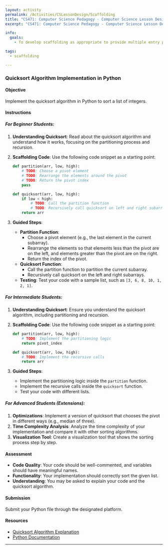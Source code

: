 ```yaml
---
layout: activity
permalink: /Activities/CSLessonDesign/Scaffolding
title: "CS471: Computer Science Pedagogy - Computer Science Lesson Design: Scaffolding"
excerpt: "CS471: Computer Science Pedagogy - Computer Science Lesson Design: Scaffolding"

info:
  goals:
    - To develop scaffolding as appropriate to provide multiple entry points for students to engage with an activity

tags:
  - scaffolding

---
```


### Quicksort Algorithm Implementation in Python

#### Objective
Implement the quicksort algorithm in Python to sort a list of integers.

#### Instructions

##### For Beginner Students:
1. **Understanding Quicksort**: Read about the quicksort algorithm and understand how it works, focusing on the partitioning process and recursion.
2. **Scaffolding Code**: Use the following code snippet as a starting point:

   ```python
   def partition(arr, low, high):
       # TODO: Choose a pivot element
       # TODO: Rearrange the elements around the pivot
       # TODO: Return the pivot index
       pass

   def quicksort(arr, low, high):
       if low < high:
           # TODO: Call the partition function
           # TODO: Recursively call quicksort on left and right subarrays
       return arr
   ```

3. **Guided Steps**:
   - **Partition Function**:
     - Choose a pivot element (e.g., the last element in the current subarray).
     - Rearrange the elements so that elements less than the pivot are on the left, and elements greater than the pivot are on the right.
     - Return the index of the pivot.
   - **Quicksort Function**:
     - Call the partition function to partition the current subarray.
     - Recursively call quicksort on the left and right subarrays.
   - **Testing**: Test your code with a sample list, such as `[3, 6, 8, 10, 1, 2, 1]`.

##### For Intermediate Students:
1. **Understanding Quicksort**: Ensure you understand the quicksort algorithm, including partitioning and recursion.
2. **Scaffolding Code**: Use the following code snippet as a starting point:

   ```python
   def partition(arr, low, high):
       # TODO: Implement the partitioning logic
       return pivot_index

   def quicksort(arr, low, high):
       # TODO: Implement the recursive calls
       return arr
   ```

3. **Guided Steps**:
   - Implement the partitioning logic inside the `partition` function.
   - Implement the recursive calls inside the `quicksort` function.
   - Test your code with different lists.

##### For Advanced Students (Extensions):
1. **Optimizations**: Implement a version of quicksort that chooses the pivot in different ways (e.g., median of three).
2. **Time Complexity Analysis**: Analyze the time complexity of your implementation and compare it with other sorting algorithms.
3. **Visualization Tool**: Create a visualization tool that shows the sorting process step by step.

#### Assessment
- **Code Quality**: Your code should be well-commented, and variables should have meaningful names.
- **Functionality**: Your implementation should correctly sort the given list.
- **Understanding**: You may be asked to explain your code and the quicksort algorithm.

#### Submission
Submit your Python file through the designated platform.

#### Resources
- [Quicksort Algorithm Explanation](https://en.wikipedia.org/wiki/Quicksort)
- [Python Documentation](https://docs.python.org/3/)

---
